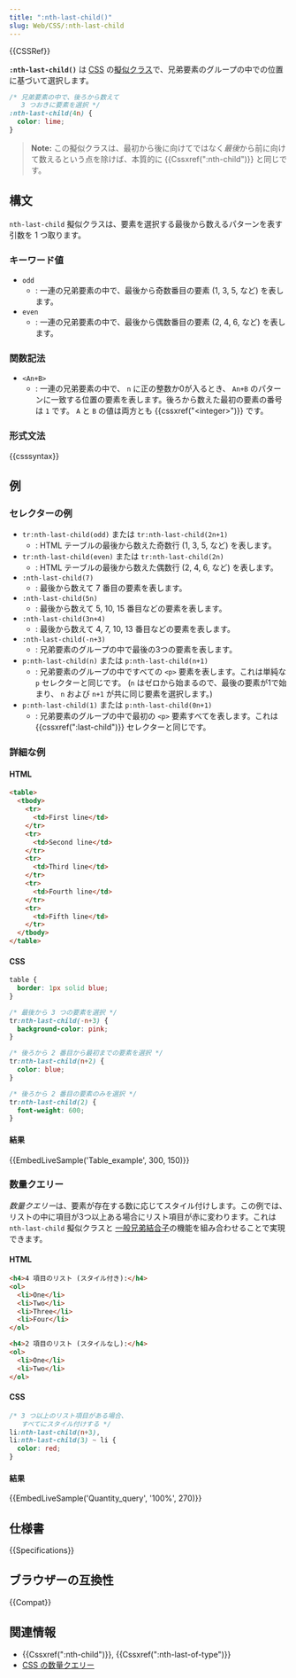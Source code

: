 ```yaml
---
title: ":nth-last-child()"
slug: Web/CSS/:nth-last-child
---
```

{{CSSRef}}

**`:nth-last-child()`** は [CSS](/ja/docs/Web/CSS) の[擬似クラス](/ja/docs/Web/CSS/Pseudo-classes)で、兄弟要素のグループの中での位置に基づいて選択します。

```css
/* 兄弟要素の中で、後ろから数えて
   3 つおきに要素を選択 */
:nth-last-child(4n) {
  color: lime;
}
```

> **Note:** この擬似クラスは、最初から後に向けてではなく*最後*から前に向けて数えるという点を除けば、本質的に {{Cssxref(":nth-child")}} と同じです。

## 構文

`nth-last-child` 擬似クラスは、要素を選択する最後から数えるパターンを表す引数を 1 つ取ります。

### キーワード値

- `odd`
  - : 一連の兄弟要素の中で、最後から奇数番目の要素 (1, 3, 5, など) を表します。
- `even`
  - : 一連の兄弟要素の中で、最後から偶数番目の要素 (2, 4, 6, など) を表します。

### 関数記法

- `<An+B>`
  - : 一連の兄弟要素の中で、 `n` に正の整数か0が入るとき、 `An+B` のパターンに一致する位置の要素を表します。後ろから数えた最初の要素の番号は `1` です。 `A` と `B` の値は両方とも {{cssxref("&lt;integer&gt;")}} です。

### 形式文法

{{csssyntax}}

## 例

### セレクターの例

- `tr:nth-last-child(odd)` または `tr:nth-last-child(2n+1)`
  - : HTML テーブルの最後から数えた奇数行 (1, 3, 5, など) を表します。
- `tr:nth-last-child(even)` または `tr:nth-last-child(2n)`
  - : HTML テーブルの最後から数えた偶数行 (2, 4, 6, など) を表します。
- `:nth-last-child(7)`
  - : 最後から数えて 7 番目の要素を表します。
- `:nth-last-child(5n)`
  - : 最後から数えて 5, 10, 15 番目などの要素を表します。
- `:nth-last-child(3n+4)`
  - : 最後から数えて 4, 7, 10, 13 番目などの要素を表します。
- `:nth-last-child(-n+3)`
  - : 兄弟要素のグループの中で最後の3つの要素を表します。
- `p:nth-last-child(n)` または `p:nth-last-child(n+1)`
  - : 兄弟要素のグループの中ですべての `<p>` 要素を表します。これは単純な `p` セレクターと同じです。 (`n` はゼロから始まるので、最後の要素が1で始まり、 `n` および `n+1` が共に同じ要素を選択します。)
- `p:nth-last-child(1)` または `p:nth-last-child(0n+1)`
  - : 兄弟要素のグループの中で最初の `<p>` 要素すべてを表します。これは {{cssxref(":last-child")}} セレクターと同じです。

### 詳細な例

#### HTML

```html
<table>
  <tbody>
    <tr>
      <td>First line</td>
    </tr>
    <tr>
      <td>Second line</td>
    </tr>
    <tr>
      <td>Third line</td>
    </tr>
    <tr>
      <td>Fourth line</td>
    </tr>
    <tr>
      <td>Fifth line</td>
    </tr>
  </tbody>
</table>
```

#### CSS

```css
table {
  border: 1px solid blue;
}

/* 最後から 3 つの要素を選択 */
tr:nth-last-child(-n+3) {
  background-color: pink;
}

/* 後ろから 2 番目から最初までの要素を選択 */
tr:nth-last-child(n+2) {
  color: blue;
}

/* 後ろから 2 番目の要素のみを選択 */
tr:nth-last-child(2) {
  font-weight: 600;
}
```

#### 結果

{{EmbedLiveSample('Table_example', 300, 150)}}

### 数量クエリー

*数量クエリー*は、要素が存在する数に応じてスタイル付けします。この例では、リストの中に項目が3つ以上ある場合にリスト項目が赤に変わります。これは `nth-last-child` 擬似クラスと [一般兄弟結合子](/ja/docs/Web/CSS/General_sibling_combinator)の機能を組み合わせることで実現できます。

#### HTML

```html
<h4>4 項目のリスト (スタイル付き):</h4>
<ol>
  <li>One</li>
  <li>Two</li>
  <li>Three</li>
  <li>Four</li>
</ol>

<h4>2 項目のリスト (スタイルなし):</h4>
<ol>
  <li>One</li>
  <li>Two</li>
</ol>
```

#### CSS

```css
/* 3 つ以上のリスト項目がある場合、
   すべてにスタイル付けする */
li:nth-last-child(n+3),
li:nth-last-child(3) ~ li {
  color: red;
}
```

#### 結果

{{EmbedLiveSample('Quantity_query', '100%', 270)}}

## 仕様書

{{Specifications}}

## ブラウザーの互換性

{{Compat}}

## 関連情報

- {{Cssxref(":nth-child")}}, {{Cssxref(":nth-last-of-type")}}
- [CSS の数量クエリー](https://alistapart.com/article/quantity-queries-for-css)
